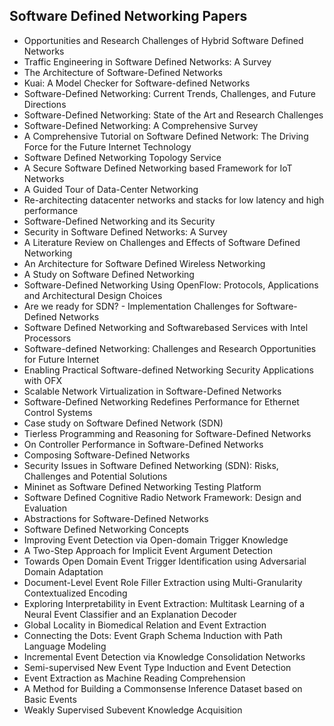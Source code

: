 <h2>Software Defined Networking Papers </h2>



<ul>

                             

 <li><a target="_blank" href="https://github.com/manjunath5496/Software-Defined-Networking-Papers/blob/master/sdn(1).pdf" style="text-decoration:none;">Opportunities and Research Challenges of Hybrid Software Defined Networks</a></li>

 <li><a target="_blank" href="https://github.com/manjunath5496/Software-Defined-Networking-Papers/blob/master/sdn(2).pdf" style="text-decoration:none;">Traffic Engineering
in Software Defined Networks: A Survey</a></li>

<li><a target="_blank" href="https://github.com/manjunath5496/Software-Defined-Networking-Papers/blob/master/sdn(3).pdf" style="text-decoration:none;">The Architecture of Software-Defined Networks</a></li>
 <li><a target="_blank" href="https://github.com/manjunath5496/Software-Defined-Networking-Papers/blob/master/sdn(4).pdf" style="text-decoration:none;">Kuai: A Model Checker for
Software-defined Networks</a></li>                              
<li><a target="_blank" href="https://github.com/manjunath5496/Software-Defined-Networking-Papers/blob/master/sdn(5).pdf" style="text-decoration:none;">Software-Defined Networking: Current Trends, Challenges, and Future Directions</a></li>
<li><a target="_blank" href="https://github.com/manjunath5496/Software-Defined-Networking-Papers/blob/master/sdn(6).pdf" style="text-decoration:none;">Software-Defined Networking: State of the Art and Research Challenges</a></li>
 <li><a target="_blank" href="https://github.com/manjunath5496/Software-Defined-Networking-Papers/blob/master/sdn(7).pdf" style="text-decoration:none;">Software-Defined Networking: A Comprehensive Survey</a></li>

 <li><a target="_blank" href="https://github.com/manjunath5496/Software-Defined-Networking-Papers/blob/master/sdn(8).pdf" style="text-decoration:none;"> A Comprehensive Tutorial on Software Defined Network: The Driving Force for the Future Internet Technology </a></li>
   <li><a target="_blank" href="https://github.com/manjunath5496/Software-Defined-Networking-Papers/blob/master/sdn(9).pdf" style="text-decoration:none;">Software Defined Networking Topology Service</a></li>
  
   
 <li><a target="_blank" href="https://github.com/manjunath5496/Software-Defined-Networking-Papers/blob/master/sdn(10).pdf" style="text-decoration:none;">A Secure Software Defined Networking based Framework for IoT Networks</a></li>                              
<li><a target="_blank" href="https://github.com/manjunath5496/Software-Defined-Networking-Papers/blob/master/sdn(11).pdf" style="text-decoration:none;">A Guided Tour
of Data-Center Networking</a></li>
<li><a target="_blank" href="https://github.com/manjunath5496/Software-Defined-Networking-Papers/blob/master/sdn(12).pdf" style="text-decoration:none;">Re-architecting datacenter networks and stacks for low latency and high performance</a></li>
<li><a target="_blank" href="https://github.com/manjunath5496/Software-Defined-Networking-Papers/blob/master/sdn(13).pdf" style="text-decoration:none;">Software-Defined Networking and its Security</a></li>

<li><a target="_blank" href="https://github.com/manjunath5496/Software-Defined-Networking-Papers/blob/master/sdn(14).pdf" style="text-decoration:none;">Security in Software Defined Networks: A Survey</a></li>
                              
<li><a target="_blank" href="https://github.com/manjunath5496/Software-Defined-Networking-Papers/blob/master/sdn(15).pdf" style="text-decoration:none;">A Literature Review on Challenges and Effects of Software Defined Networking</a></li>

<li><a target="_blank" href="https://github.com/manjunath5496/Software-Defined-Networking-Papers/blob/master/sdn(16).pdf" style="text-decoration:none;">An Architecture for
Software Defined Wireless Networking</a></li>

  <li><a target="_blank" href="https://github.com/manjunath5496/Software-Defined-Networking-Papers/blob/master/sdn(17).pdf" style="text-decoration:none;">A Study on Software Defined Networking</a></li>   
  
<li><a target="_blank" href="https://github.com/manjunath5496/Software-Defined-Networking-Papers/blob/master/sdn(18).pdf" style="text-decoration:none;">Software-Defined Networking Using OpenFlow: Protocols, Applications and Architectural Design Choices</a></li> 

  
<li><a target="_blank" href="https://github.com/manjunath5496/Software-Defined-Networking-Papers/blob/master/sdn(19).pdf" style="text-decoration:none;">Are we ready for SDN? - Implementation Challenges for Software-Defined Networks</a></li> 

<li><a target="_blank" href="https://github.com/manjunath5496/Software-Defined-Networking-Papers/blob/master/sdn(20).pdf" style="text-decoration:none;">Software Defined Networking and Softwarebased Services with Intel Processors</a></li>

<li><a target="_blank" href="https://github.com/manjunath5496/Software-Defined-Networking-Papers/blob/master/sdn(21).pdf" style="text-decoration:none;">Software-defined Networking: Challenges and Research Opportunities for Future Internet</a></li>
<li><a target="_blank" href="https://github.com/manjunath5496/Software-Defined-Networking-Papers/blob/master/sdn(22).pdf" style="text-decoration:none;">Enabling Practical Software-defined Networking Security Applications with OFX</a></li> 
 <li><a target="_blank" href="https://github.com/manjunath5496/Software-Defined-Networking-Papers/blob/master/sdn(23).pdf" style="text-decoration:none;">Scalable Network Virtualization in Software-Defined Networks</a></li> 
 

   <li><a target="_blank" href="https://github.com/manjunath5496/Software-Defined-Networking-Papers/blob/master/sdn(24).pdf" style="text-decoration:none;">Software-Defined Networking Redefines Performance for Ethernet Control Systems</a></li>
 
   <li><a target="_blank" href="https://github.com/manjunath5496/Software-Defined-Networking-Papers/blob/master/sdn(25).pdf" style="text-decoration:none;">Case study on Software Defined Network (SDN)</a></li>                              
 <li><a target="_blank" href="https://github.com/manjunath5496/Software-Defined-Networking-Papers/blob/master/sdn(26).pdf" style="text-decoration:none;">Tierless Programming and Reasoning for Software-Defined Networks</a></li>
 <li><a target="_blank" href="https://github.com/manjunath5496/Software-Defined-Networking-Papers/blob/master/sdn(27).pdf" style="text-decoration:none;">On Controller Performance in Software-Defined Networks</a></li>
   
 
   <li><a target="_blank" href="https://github.com/manjunath5496/Software-Defined-Networking-Papers/blob/master/sdn(28).pdf" style="text-decoration:none;">Composing Software-Defined Networks</a></li>
 
   <li><a target="_blank" href="https://github.com/manjunath5496/Software-Defined-Networking-Papers/blob/master/sdn(29).pdf" style="text-decoration:none;">Security Issues in Software Defined Networking (SDN): Risks, Challenges and Potential Solutions</a></li>                              

  <li><a target="_blank" href="https://github.com/manjunath5496/Software-Defined-Networking-Papers/blob/master/sdn(30).pdf" style="text-decoration:none;">Mininet as Software Defined Networking Testing Platform</a></li>
 
   <li><a target="_blank" href="https://github.com/manjunath5496/Software-Defined-Networking-Papers/blob/master/sdn(31).pdf" style="text-decoration:none;">Software Defined Cognitive Radio Network Framework: Design and Evaluation</a></li> 
    <li><a target="_blank" href="https://github.com/manjunath5496/Software-Defined-Networking-Papers/blob/master/sdn(32).pdf" style="text-decoration:none;">Abstractions for Software-Defined Networks</a></li> 

   <li><a target="_blank" href="https://github.com/manjunath5496/Software-Defined-Networking-Papers/blob/master/sdn(33).pdf" style="text-decoration:none;">Software Defined Networking Concepts</a></li>                              

  <li><a target="_blank" href="https://github.com/manjunath5496/Software-Defined-Networking-Papers/blob/master/sdn(34).pdf" style="text-decoration:none;">Improving Event Detection via Open-domain Trigger Knowledge</a></li> 
 
  <li><a target="_blank" href="https://github.com/manjunath5496/Software-Defined-Networking-Papers/blob/master/sdn(35).pdf" style="text-decoration:none;">A Two-Step Approach for Implicit Event Argument Detection</a></li> 

  <li><a target="_blank" href="https://github.com/manjunath5496/Software-Defined-Networking-Papers/blob/master/sdn(36).pdf" style="text-decoration:none;">Towards Open Domain Event Trigger Identification using Adversarial Domain Adaptation</a></li> 
 
<li><a target="_blank" href="https://github.com/manjunath5496/Software-Defined-Networking-Papers/blob/master/sdn(37).pdf" style="text-decoration:none;">Document-Level Event Role Filler Extraction using Multi-Granularity Contextualized Encoding</a></li>
 <li><a target="_blank" href="https://github.com/manjunath5496/Software-Defined-Networking-Papers/blob/master/sdn(38).pdf" style="text-decoration:none;">Exploring Interpretability in Event Extraction: Multitask Learning of a Neural Event Classifier and an Explanation Decoder</a></li>
<li><a target="_blank" href="https://github.com/manjunath5496/Software-Defined-Networking-Papers/blob/master/sdn(39).pdf" style="text-decoration:none;">Global Locality in Biomedical Relation and Event Extraction</a></li>
 <li><a target="_blank" href="https://github.com/manjunath5496/Software-Defined-Networking-Papers/blob/master/sdn(40).pdf" style="text-decoration:none;">Connecting the Dots: Event Graph Schema Induction with Path Language Modeling</a></li>                              
<li><a target="_blank" href="https://github.com/manjunath5496/Software-Defined-Networking-Papers/blob/master/sdn(41).pdf" style="text-decoration:none;">Incremental Event Detection via Knowledge Consolidation Networks</a></li>
<li><a target="_blank" href="https://github.com/manjunath5496/Software-Defined-Networking-Papers/blob/master/sdn(42).pdf" style="text-decoration:none;">Semi-supervised New Event Type Induction and Event Detection</a></li>
 
  <li><a target="_blank" href="https://github.com/manjunath5496/Software-Defined-Networking-Papers/blob/master/sdn(43).pdf" style="text-decoration:none;">Event Extraction as Machine Reading Comprehension</a></li>
 <li><a target="_blank" href="https://github.com/manjunath5496/Software-Defined-Networking-Papers/blob/master/sdn(44).pdf" style="text-decoration:none;">A Method for Building a Commonsense Inference Dataset based on Basic Events</a></li>
   <li><a target="_blank" href="https://github.com/manjunath5496/Software-Defined-Networking-Papers/blob/master/sdn(45).pdf" style="text-decoration:none;">Weakly Supervised Subevent Knowledge Acquisition</a></li>  
   
</ul>
